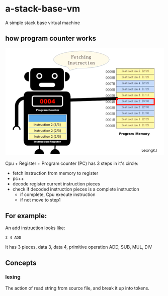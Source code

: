 # a-stack-base-vm
 A simple stack base virtual machine


## how program counter works
![ program counter](/media/program_counter.png "pic from LeongKJ") 

Cpu + Register + Program counter (PC) has 3 steps in it's circle:

- fetch instruction from memory to register
- pc++
- decode register current instruction pieces 
- check if decoded instruction pieces is a complete instruction
    - if complete, Cpu execute instruction
    - if not move to step1

## For example:

An add instruction looks like:
```
3 4 ADD
```

It has 3 pieces, data 3, data 4, primitive operation ADD, SUB, MUL, DIV

## Concepts

### lexing
The action of read string from source file, and break it up into tokens.
